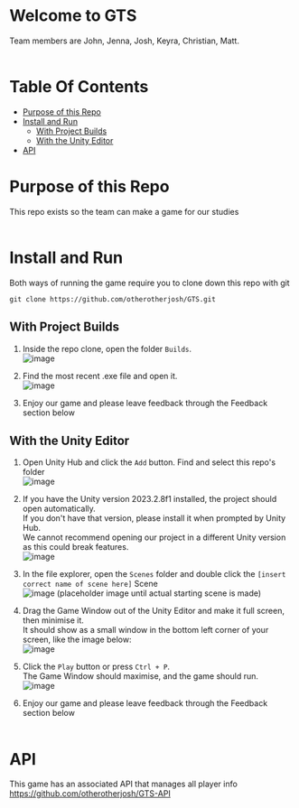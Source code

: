# Welcome to GTS
Team members are John, Jenna, Josh, Keyra, Christian, Matt. 
<br/><br/>

# Table Of Contents
- [Purpose of this Repo](#purpose-of-this-repo)
- [Install and Run](#install-and-run)
  - [With Project Builds](#with-project-builds)
  - [With the Unity Editor](#with-the-unity-editor)
- [API](#api)


# Purpose of this Repo
This repo exists so the team can make a game for our studies 
<br/><br/>

# Install and Run
Both ways of running the game require you to clone down this repo with git
```
git clone https://github.com/otherotherjosh/GTS.git
```
## With Project Builds
1. Inside the repo clone, open the folder `Builds`. <br/>
![image](https://github.com/otherotherjosh/GTS/assets/127159745/f5ab04f2-97a4-4aec-a2f5-32181d6188a1)

2. Find the most recent .exe file and open it. <br/>
![image](https://github.com/otherotherjosh/GTS/assets/127159745/1ac707fe-ace2-4e3e-a90e-47769772a346)

3. Enjoy our game and please leave feedback through the Feedback section below

## With the Unity Editor
1. Open Unity Hub and click the `Add` button. Find and select this repo's folder <br/>
![image](https://github.com/otherotherjosh/GTS/assets/127159745/9da4a37e-e1b0-4451-837c-6992502dd4d9)

2. If you have the Unity version 2023.2.8f1 installed, the project should open automatically. <br/>
  If you don't have that version, please install it when prompted by Unity Hub. <br/>
  We cannot recommend opening our project in a different Unity version as this could break features. <br/>
  ![image](https://github.com/otherotherjosh/GTS/assets/127159745/0f431369-f0f3-41cd-add5-30f7fb5ff564)

3. In the file explorer, open the `Scenes` folder and double click the `[insert correct name of scene here]` Scene <br/>
![image](https://github.com/otherotherjosh/GTS/assets/127159745/5e12af4d-8ab0-4416-8da8-98fbf6561ac3) (placeholder image until actual starting scene is made)

4. Drag the Game Window out of the Unity Editor and make it full screen, then minimise it. <br/>
It should show as a small window in the bottom left corner of your screen, like the image below: <br/>
![image](https://github.com/otherotherjosh/GTS/assets/127159745/c167937c-38c3-47aa-8357-1346ecacc40a)

5. Click the `Play` button or press `Ctrl + P`. <br/>
The Game Window should maximise, and the game should run. <br/>
![image](https://github.com/otherotherjosh/GTS/assets/127159745/9a938038-c055-4a09-aaad-030217af678a)

6. Enjoy our game and please leave feedback through the Feedback section below
<br/><br/>

# API
This game has an associated API that manages all player info <br/>
https://github.com/otherotherjosh/GTS-API
